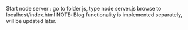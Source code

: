 Start node server : go to folder js, type node server.js
browse to localhost/index.html
NOTE: Blog functionality is implemented separately, will be updated later.
